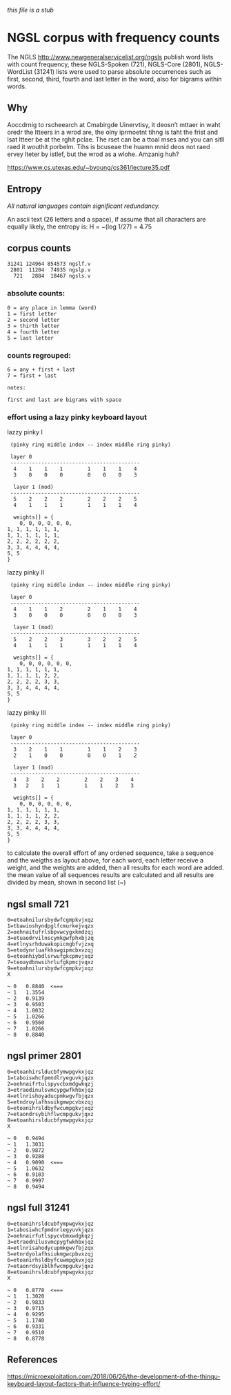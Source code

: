 
_this file is a stub_

# NGSL corpus with frequency counts

The NGLS <http://www.newgeneralservicelist.org/ngsls> publish word lists with count frequency, these NGLS-Spoken (721), NGLS-Core (2801), NGLS-WordList (31241) lists were used to parse absolute occurrences such as first, second, third, fourth and last letter in the word, also for bigrams within words.

## Why

Aoccdrnig to rscheearch at Cmabirgde Uinervtisy, it
deosn’t mttaer in waht oredr the ltteers in a wrod are,
the olny iprmoetnt tihng is taht the frist and lsat ltteer
be at the rghit pclae. The rset can be a ttoal mses and
you can sitll raed it wouthit porbelm. Tihs is bcuseae the
huamn mnid deos not raed ervey lteter by istlef, but the
wrod as a wlohe. Amzanig huh?

<https://www.cs.utexas.edu/~byoung/cs361/lecture35.pdf>

## Entropy

_All natural languages contain significant redundancy._

An ascii text (26 letters and a space), if assume that all characters are equally likely, the entropy is:
H = −(log 1/27) = 4.75


 
## corpus counts

    31241 124964 854573 ngslf.v
     2801  11204  74935 ngslp.v
      721   2884  18467 ngsls.v

### absolute counts:

	0 = any place in lemma (word)
	1 = first letter
	2 = second letter
	3 = thirth letter
	4 = fourth letter
	5 = last letter

### counts regrouped: 

	6 = any + first + last
	7 = first + last

	notes:

	first and last are bigrams with space

### effort using a lazy pinky keyboard layout 


lazzy pinky I
     
     (pinky ring middle index -- index middle ring pinky)
 
     layer 0
     ------------------------------------------
      4    1    1    1        1    1    1    4
      3    0    0    0        0    0    0    3
 
      layer 1 (mod)
     ------------------------------------------
      5    2    2    2        2    2    2    5
      4    1    1    1        1    1    1    4
                                             
      weights[] = { 
      	0, 0, 0, 0, 0, 0,		     
	1, 1, 1, 1, 1, 1,		     
	1, 1, 1, 1, 1, 1,
	2, 2, 2, 2, 2, 2,		     
	3, 3, 4, 4, 4, 4,
	5, 5 
	}
	
lazzy pinky II
     
     (pinky ring middle index -- index middle ring pinky)
 
     layer 0
     ------------------------------------------
      4    1    1    2        2    1    1    4
      3    0    0    0        0    0    0    3
 
      layer 1 (mod)
     ------------------------------------------
      5    2    2    3        3    2    2    5
      4    1    1    1        1    1    1    4
                                             
      weights[] = { 
      	0, 0, 0, 0, 0, 0,		     
	1, 1, 1, 1, 1, 1,		     
	1, 1, 1, 1, 2, 2,
	2, 2, 2, 2, 3, 3,		     
	3, 3, 4, 4, 4, 4, 
	5, 5 
	}
	
lazzy pinky III
     
     (pinky ring middle index -- index middle ring pinky)
 
     layer 0
     ------------------------------------------
      3    2    1    1        1    1    2    3
      2    1    0    0        0    0    1    2
 
      layer 1 (mod)
     ------------------------------------------
      4   3    2    2        2    2    3    4
      3   2    1    1        1    1    2    3
                                             
      weights[] = { 
      	0, 0, 0, 0, 0, 0,		     
	1, 1, 1, 1, 1, 1,		     
	1, 1, 1, 1, 2, 2,
	2, 2, 2, 2, 3, 3,		     
	3, 3, 4, 4, 4, 4, 
	5, 5 
	}
	
					     
to calculate the overall effort of any ordened sequence, 
take a sequence and the weigths as layout above, 
for each word, each letter receive a weight, and the weights are added, 
then all results for each word are added. 
the mean value of all sequences results are calculated 
and all results are divided by mean, shown in second list (~)


## ngsl small 721

	0=etoahnilursbydwfcgmpkvjxqz
	1=tbawioshyndpglfcmurkejvqzx
	2=oehnaitufrlsbpvwcygxkmdzqj
	3=etuaodrvilnscymkgwfphxbjzq
	4=etlnysrhduwakopicmgbfvjzxq
	5=etodynrluafkhswgipmcbxvzqj
	6=etoanhiybdlsrwufgkcpmvjxqz
	7=teoaydbnwsihrlufgkpmcjvqxz
	9=etoahnilursbydwfcgmpkvjxqz
	X

	~ 0   0.8840  <===
	~ 1   1.3554
	~ 2   0.9139
	~ 3   0.9503
	~ 4   1.0032
	~ 5   1.0266
	~ 6   0.9560
	~ 7   1.0266
	~ 8   0.8840

## ngsl primer 2801

	0=etoanhirslducbfymwpgvkxjqz
	1=taboiswhcfpmndlryeguvkjqzx
	2=oehnaifrtulspyvcbxmdgwkqzj
	3=etraodinulsvmcypgwfkhbxjqz
	4=etlnrishoyaducpmkwgvfbjqzx
	5=etndroylafhsuikgmwpcvbxzqj
	6=etoanihrsldbyfwcumpgkvjxqz
	7=etaondrsybihflwcmpgukvjqxz
	8=etoanhirslducbfymwpgvkxjqz
	X
	
	~ 0   0.9494
	~ 1   1.3031
	~ 2   0.9872
	~ 3   0.9288
	~ 4   0.9090  <===
	~ 5   1.0632
	~ 6   0.9103
	~ 7   0.9997
	~ 8   0.9494

## ngsl full 31241

	0=etoanihrsldcubfympwgvkxjqz
	1=tabosiwhcfpmdnrlegyuvkjqzx
	2=oehnairfutlspycvbmxwdgkqzj
	3=etraodnilusvmcpygfwkhbxjqz
	4=etlnrisahodycupmkgwvfbjzqx
	5=etnrdyolafhsiukmgwcpbvxzqj
	6=etoanirhsldbyfcuwmpgkvxjqz
	7=etaonrdsyiblhfwcmpgukvjqxz
	8=etoanihrsldcubfympwgvkxjqz
	X
	
	~ 0   0.8778  <===
	~ 1   1.3020
	~ 2   0.9833
	~ 3   0.9715
	~ 4   0.9295  
	~ 5   1.1740
	~ 6   0.9331
	~ 7   0.9510
	~ 8   0.8778

	
	
	
	
## References

<https://microexploitation.com/2018/06/26/the-development-of-the-thinqu-keyboard-layout-factors-that-influence-typing-effort/>


